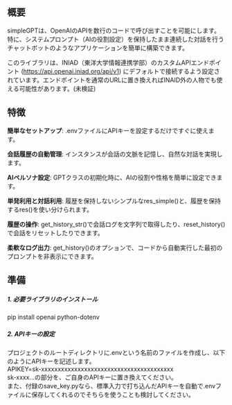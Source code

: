## 概要  
simpleGPTは、OpenAIのAPIを数行のコードで呼び出すことを可能にします。  
特に、システムプロンプト（AIの役割設定）を保持したまま連続した対話を行うチャットボットのようなアプリケーションを簡単に構築できます。  

このライブラリは、INIAD（東洋大学情報連携学部）のカスタムAPIエンドポイント (https://api.openai.iniad.org/api/v1) にデフォルトで接続するよう設定されています。エンドポイントを通常のURLに置き換えればINAID外の人物でも使える可能性があります。(未検証)  

## 特徴  
**簡単なセットアップ**: .envファイルにAPIキーを設定するだけですぐに使えます。

**会話履歴の自動管理**: インスタンスが会話の文脈を記憶し、自然な対話を実現します。

**AIペルソナ設定**: GPTクラスの初期化時に、AIの役割や性格を簡単に設定できます。

**単発利用と対話利用**: 履歴を保持しないシンプルなres_simple()と、履歴を保持するres()を使い分けられます。

**履歴の操作**: get_history_str()で会話ログを文字列で取得したり、reset_history()で会話をリセットしたりできます。

**柔軟なログ出力**: get_history()のオプションで、コードから自動実行した最初のプロンプトを非表示にできます。
## 準備
##### 1. 必要ライブラリのインストール  
pip install openai python-dotenv  
##### 2. APIキーの設定  
プロジェクトのルートディレクトリに.envという名前のファイルを作成し、以下のようにAPIキーを記述します。  
APIKEY=sk-xxxxxxxxxxxxxxxxxxxxxxxxxxxxxxxxxxxxxxxx  
sk-xxxx...の部分を、ご自身のAPIキーに置き換えてください。  
また、付録のsave_key.pyなら、標準入力で打ち込んだAPIキーを自動で.envファイルに保存してくれるのでそちらを使うことも検討してください。  
